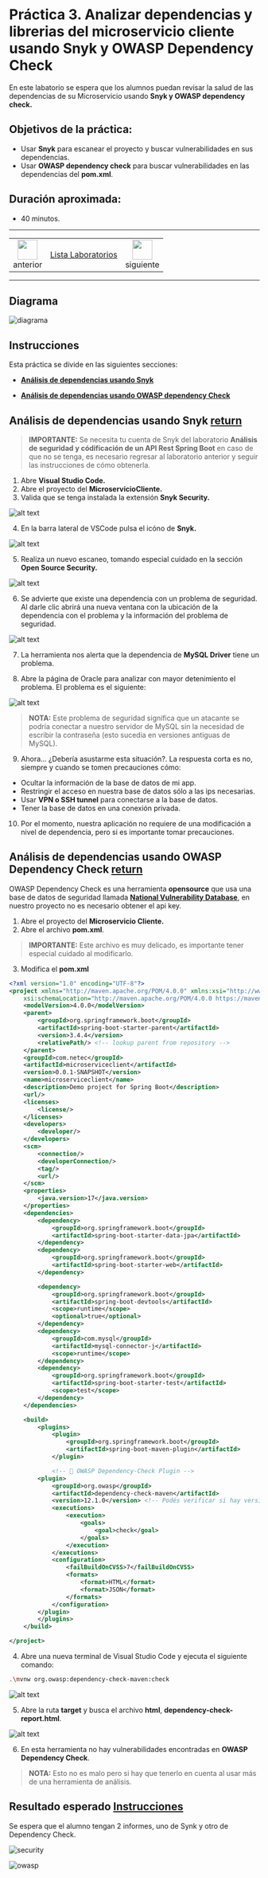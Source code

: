 # Práctica 3. Analizar dependencias y librerias del microservicio cliente usando Snyk y OWASP Dependency Check  

En este labatorio se espera que los alumnos puedan revisar la salud de las dependencias de su Microservicio usando **Snyk y OWASP dependency check.**

## Objetivos de la práctica:
- Usar **Snyk** para escanear el proyecto y buscar vulnerabilidades en sus dependencias. 
- Usar **OWASP dependency check** para buscar vulnerabilidades en las dependencias del **pom.xml**. 

## Duración aproximada:
- 40 minutos.

---

<div style="width: 400px;">
        <table width="50%">
            <tr>
                <td style="text-align: center;">
                    <a href="../Capitulo3/"><img src="../images/anterior.png" width="40px"></a>
                    <br>anterior
                </td>
                <td style="text-align: center;">
                   <a href="../README.md">Lista Laboratorios</a>
                </td>
<td style="text-align: center;">
                    <a href="../Capitulo5/"><img src="../images/siguiente.png" width="40px"></a>
                    <br>siguiente
                </td>
            </tr>
        </table>
</div>

---


## Diagrama

![diagrama](../images/3/diagrama.png)


## Instrucciones
Esta práctica se divide en las siguientes secciones:

- **[Análisis de dependencias usando Snyk](#análisis-de-dependencias-usando-snyk-return)**

- **[Análisis de dependencias usando OWASP dependency Check](#análisis-de-dependencias-usando-owasp-dependency-check-return)**


## Análisis de dependencias usando Snyk [return](#instrucciones)
> **IMPORTANTE:** Se necesita tu cuenta de Snyk del laboratorio **Análisis de seguridad y códificación de un API Rest Spring Boot** en caso de que no se tenga, es necesario regresar al laboratorio anterior y seguir las instrucciones de cómo obtenerla. 

1. Abre **Visual Studio Code.**
2. Abre el proyecto del **MicroservicioCliente.** 
3. Valida que se tenga instalada la extensión **Snyk Security.** 

![alt text](../images/3/1.png)

4. En la barra lateral de VSCode pulsa el icóno de **Snyk.**

![alt text](../images/3/2.png)

5. Realiza un nuevo escaneo, tomando especial cuidado en la sección **Open Source Security.**

![alt text](../images/3/3.png)

6. Se advierte que existe una dependencia con un problema de seguridad. Al darle clic abrirá una nueva ventana con la ubicación de la dependencia con el problema y la información del problema de seguridad. 

![alt text](../images/3/4.png)

7. La herramienta nos alerta que la dependencia de **MySQL Driver** tiene un problema. 

8. Abre la página de Oracle para analizar con mayor detenimiento el problema. El problema es el siguiente:

![alt text](../images/3/5.png)

> **NOTA:** Este problema de seguridad significa que un atacante se podría conectar a nuestro servidor de MySQL sin la necesidad  de escribir la contraseña (esto sucedia en versiones antiguas de MySQL).

9. Ahora... ¿Debería asustarme esta situación?. La respuesta corta es no, siempre y cuando se tomen precauciones cómo:
- Ocultar la información de la base de datos de mi app.
- Restringir el acceso en nuestra base de datos sólo a las ips necesarias. 
- Usar **VPN o SSH tunnel** para conectarse a la base de datos.
- Tener la base de datos en una conexión privada. 

10. Por el momento, nuestra aplicación no requiere de una modificación a nivel de dependencia, pero si es importante tomar precauciones. 

## Análisis de dependencias usando OWASP Dependency Check [return](#instrucciones)

OWASP Dependency Check es una herramienta **opensource** que usa una base de datos de seguridad llamada **[National Vulnerability Database](https://nvd.nist.gov/developers/request-an-api-key)**, en nuestro proyecto no es necesario obtener el api key. 

1. Abre el proyecto del **Microservicio Cliente.** 
2. Abre el archivo **pom.xml**.

> **IMPORTANTE:** Este archivo es muy delicado, es importante tener especial cuidado al modificarlo. 

3. Modifica el **pom.xml**

```xml
<?xml version="1.0" encoding="UTF-8"?>
<project xmlns="http://maven.apache.org/POM/4.0.0" xmlns:xsi="http://www.w3.org/2001/XMLSchema-instance"
	xsi:schemaLocation="http://maven.apache.org/POM/4.0.0 https://maven.apache.org/xsd/maven-4.0.0.xsd">
	<modelVersion>4.0.0</modelVersion>
	<parent>
		<groupId>org.springframework.boot</groupId>
		<artifactId>spring-boot-starter-parent</artifactId>
		<version>3.4.4</version>
		<relativePath/> <!-- lookup parent from repository -->
	</parent>
	<groupId>com.netec</groupId>
	<artifactId>microserviceclient</artifactId>
	<version>0.0.1-SNAPSHOT</version>
	<name>microserviceclient</name>
	<description>Demo project for Spring Boot</description>
	<url/>
	<licenses>
		<license/>
	</licenses>
	<developers>
		<developer/>
	</developers>
	<scm>
		<connection/>
		<developerConnection/>
		<tag/>
		<url/>
	</scm>
	<properties>
		<java.version>17</java.version>
	</properties>
	<dependencies>
		<dependency>
			<groupId>org.springframework.boot</groupId>
			<artifactId>spring-boot-starter-data-jpa</artifactId>
		</dependency>
		<dependency>
			<groupId>org.springframework.boot</groupId>
			<artifactId>spring-boot-starter-web</artifactId>
		</dependency>

		<dependency>
			<groupId>org.springframework.boot</groupId>
			<artifactId>spring-boot-devtools</artifactId>
			<scope>runtime</scope>
			<optional>true</optional>
		</dependency>
		<dependency>
			<groupId>com.mysql</groupId>
			<artifactId>mysql-connector-j</artifactId>
			<scope>runtime</scope>
		</dependency>
		<dependency>
			<groupId>org.springframework.boot</groupId>
			<artifactId>spring-boot-starter-test</artifactId>
			<scope>test</scope>
		</dependency>
	</dependencies>

	<build>
		<plugins>
			<plugin>
				<groupId>org.springframework.boot</groupId>
				<artifactId>spring-boot-maven-plugin</artifactId>
			</plugin>

			<!-- 🔐 OWASP Dependency-Check Plugin -->
		<plugin>
			<groupId>org.owasp</groupId>
			<artifactId>dependency-check-maven</artifactId>
			<version>12.1.0</version> <!-- Podés verificar si hay versión más reciente -->
			<executions>
				<execution>
					<goals>
						<goal>check</goal>
					</goals>
				</execution>
			</executions>
			<configuration>
				<failBuildOnCVSS>7</failBuildOnCVSS>
				<formats>
					<format>HTML</format>
					<format>JSON</format>
				</formats>
			</configuration>
		</plugin>
		</plugins>
	</build>

</project>
```

4. Abre una nueva terminal de Visual Studio Code y ejecuta el siguiente comando: 

```bash
.\mvnw org.owasp:dependency-check-maven:check
```

![alt text](../images/3/6.png)

5. Abre la ruta **target** y busca el archivo **html**, **dependency-check-report.html**.


![alt text](../images/3/7.png)


6. En esta herramienta no hay vulnerabilidades encontradas en **OWASP Dependency Check**. 

> **NOTA:** Esto no es malo pero si hay que tenerlo en cuenta al usar más de una herramienta de análisis.



## Resultado esperado [Instrucciones](#instrucciones)

Se espera que el alumno tengan 2 informes, uno de Synk y otro de Dependency Check.


![security](../images/3/8.png)


![owasp](../images/3/7.png)
